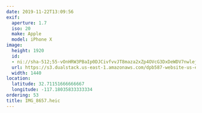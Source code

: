 ```yaml
---
date: 2019-11-22T13:09:56
exif:
  aperture: 1.7
  iso: 20
  make: Apple
  model: iPhone X
image:
  height: 1920
  id:
  - ni://sha-512;55-vOnHRW3PBaIp0DJCivfvvJT8maza2xZp4OVcG3DxDeWDV7nwlejLTpr8NvN57jTJ7YXoq2KtqJWsSovyV0Q
  url: https://s3.dualstack.us-east-1.amazonaws.com/dpb587-website-us-east-1/asset/gallery/2019-san-diego/2b17408c-32ba-74f2-348c-84fed8c688d3~1920.jpg
  width: 1440
location:
  latitude: 32.71151666666667
  longitude: -117.18035833333334
ordering: 53
title: IMG_8657.heic
---
```

